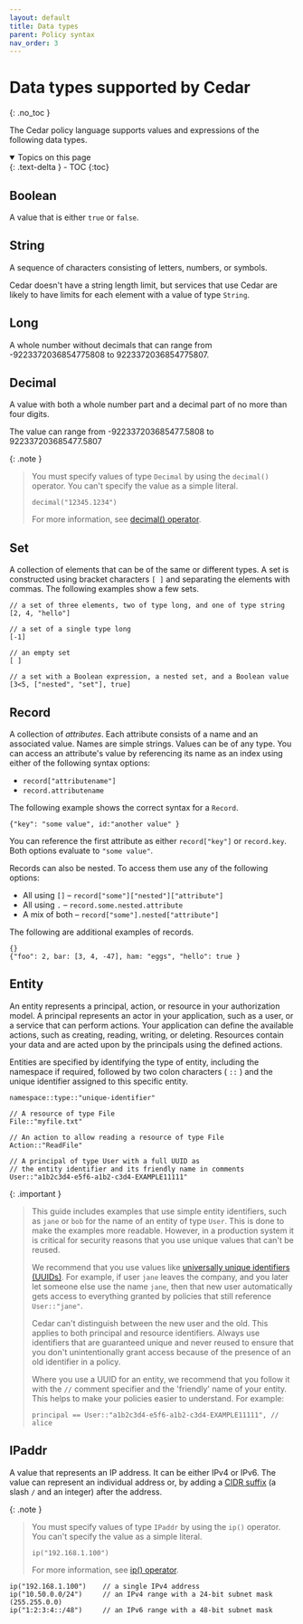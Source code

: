```yaml
---
layout: default
title: Data types
parent: Policy syntax
nav_order: 3
---
```


# Data types supported by Cedar<a name="syntax-datatypes"></a>
{: .no_toc }

The Cedar policy language supports values and expressions of the following data types.

<details open markdown="block">
  <summary>
    Topics on this page
  </summary>
  {: .text-delta }
- TOC
{:toc}
</details>

## Boolean<a name="datatype-boolean"></a>

A value that is either `true` or `false`.

## String<a name="datatype-string"></a>

A sequence of characters consisting of letters, numbers, or symbols.

Cedar doesn't have a string length limit, but services that use Cedar are likely to have limits for each element with a value of type `String`.

## Long<a name="datatype-long"></a>

A whole number without decimals that can range from -9223372036854775808 to 9223372036854775807.

## Decimal<a name="datatype-decimal"></a>

A value with both a whole number part and a decimal part of no more than four digits. 

The value can range from -922337203685477.5808 to 922337203685477.5807

{: .note }
>You must specify values of type `Decimal` by using the `decimal()` operator. You can't specify the value as a simple literal.  
>```
>decimal("12345.1234")
>```
> For more information, see [decimal() operator](syntax-operators.md#function-decimal).
 
## Set<a name="datatype-set"></a>

A collection of elements that can be of the same or different types. A set is constructed using bracket characters `[ ]` and separating the elements with commas. The following examples show a few sets.

```
// a set of three elements, two of type long, and one of type string
[2, 4, "hello"]

// a set of a single type long
[-1]

// an empty set
[ ]

// a set with a Boolean expression, a nested set, and a Boolean value
[3<5, ["nested", "set"], true]
```

## Record<a name="datatype-record"></a>

A collection of *attributes*. Each attribute consists of a name and an associated value. Names are simple strings. Values can be of any type. You can access an attribute's value by referencing its name as an index using either of the following syntax options:
+ `record["attributename"]`
+ `record.attributename`

The following example shows the correct syntax for a `Record`.

```
{"key": "some value", id:"another value" }
```

You can reference the first attribute as either `record["key"]` or `record.key`. Both options evaluate to `"some value"`.

Records can also be nested. To access them use any of the following options:
+ All using `[]` – `record["some"]["nested"]["attribute"]`
+ All using `.` – `record.some.nested.attribute`
+ A mix of both – `record["some"].nested["attribute"]`

The following are additional examples of records.

```
{}
{"foo": 2, bar: [3, 4, -47], ham: "eggs", "hello": true }
```

## Entity<a name="datatype-entity"></a>

An entity represents a principal, action, or resource in your authorization model. A principal represents an actor in your application, such as a user, or a service that can perform actions. Your application can define the available actions, such as creating, reading, writing, or deleting. Resources contain your data and are acted upon by the principals using the defined actions.

Entities are specified by identifying the type of entity, including the namespace if required, followed by two colon characters \( `::` \) and the unique identifier assigned to this specific entity.

`namespace::type::"unique-identifier"`

```
// A resource of type File
File::"myfile.txt"

// An action to allow reading a resource of type File
Action::"ReadFile"

// A principal of type User with a full UUID as 
// the entity identifier and its friendly name in comments
User::"a1b2c3d4-e5f6-a1b2-c3d4-EXAMPLE11111"
```

{: .important }
>This guide includes examples that use simple entity identifiers, such as `jane` or `bob` for the name of an entity of type `User`. This is done to make the examples more readable. However, in a production system it is critical for security reasons that you use unique values that can't be reused. 
> 
> We recommend that you use values like [universally unique identifiers \(UUIDs\)](https://wikipedia.org/wiki/Universally_unique_identifier). For example, if user `jane` leaves the company, and you later let someone else use the name `jane`, then that new user automatically gets access to everything granted by policies that still reference `User::"jane"`. 
> 
> Cedar can't distinguish between the new user and the old. This applies to both principal and resource identifiers. Always use identifiers that are guaranteed unique and never reused to ensure that you don't unintentionally grant access because of the presence of an old identifier in a policy.  
>
> Where you use a UUID for an entity, we recommend that you follow it with the `//` comment specifier and the 'friendly' name of your entity. This helps to make your policies easier to understand. For example:  
>```
>principal == User::"a1b2c3d4-e5f6-a1b2-c3d4-EXAMPLE11111", // alice
>```

## IPaddr<a name="datatype-ipaddr"></a>

A value that represents an IP address. It can be either IPv4 or IPv6. The value can represent an individual address or, by adding a [CIDR suffix](https://wikipedia.org/wiki/Classless_Inter-Domain_Routing#CIDR_notation) (a slash `/` and an integer) after the address.

{: .note }
>You must specify values of type `IPaddr` by using the `ip()` operator. You can't specify the value as a simple literal.  
>```
>ip("192.168.1.100")
>```
> For more information, see [ip() operator](syntax-operators.md#function-ip).

```
ip("192.168.1.100")    // a single IPv4 address
ip("10.50.0.0/24")     // an IPv4 range with a 24-bit subnet mask (255.255.0.0)
ip("1:2:3:4::/48")     // an IPv6 range with a 48-bit subnet mask
```